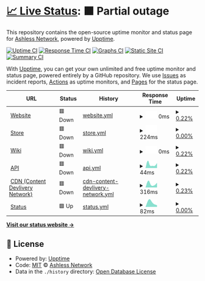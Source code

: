 # [📈 Live Status](https://Ashless-network.github.io/uptime): <!--live status--> **🟧 Partial outage**

This repository contains the open-source uptime monitor and status page for [Ashless Network](https://Ashless-network.github.io/uptime), powered by [Upptime](https://github.com/upptime/upptime).

[![Uptime CI](https://github.com/Ashless-network/uptime/workflows/Uptime%20CI/badge.svg)](https://github.com/Ashless-network/uptime/actions?query=workflow%3A%22Uptime+CI%22)
[![Response Time CI](https://github.com/Ashless-network/uptime/workflows/Response%20Time%20CI/badge.svg)](https://github.com/Ashless-network/uptime/actions?query=workflow%3A%22Response+Time+CI%22)
[![Graphs CI](https://github.com/Ashless-network/uptime/workflows/Graphs%20CI/badge.svg)](https://github.com/Ashless-network/uptime/actions?query=workflow%3A%22Graphs+CI%22)
[![Static Site CI](https://github.com/Ashless-network/uptime/workflows/Static%20Site%20CI/badge.svg)](https://github.com/Ashless-network/uptime/actions?query=workflow%3A%22Static+Site+CI%22)
[![Summary CI](https://github.com/Ashless-network/uptime/workflows/Summary%20CI/badge.svg)](https://github.com/Ashless-network/uptime/actions?query=workflow%3A%22Summary+CI%22)

With [Upptime](https://upptime.js.org), you can get your own unlimited and free uptime monitor and status page, powered entirely by a GitHub repository. We use [Issues](https://github.com/Ashless-network/uptime/issues) as incident reports, [Actions](https://github.com/Ashless-network/uptime/actions) as uptime monitors, and [Pages](https://Ashless-network.github.io/uptime) for the status page.

<!--start: status pages-->
<!-- This summary is generated by Upptime (https://github.com/upptime/upptime) -->
<!-- Do not edit this manually, your changes will be overwritten -->
<!-- prettier-ignore -->
| URL | Status | History | Response Time | Uptime |
| --- | ------ | ------- | ------------- | ------ |
| <img alt="" src="https://icons.duckduckgo.com/ip3/ashless.net.ico" height="13"> [Website](https://ashless.net) | 🟥 Down | [website.yml](https://github.com/Ashless-Network/upptime/commits/HEAD/history/website.yml) | <details><summary><img alt="Response time graph" src="./graphs/website/response-time-week.png" height="20"> 0ms</summary><br><a href="https://status.ashless.net/history/website"><img alt="Response time 0" src="https://img.shields.io/endpoint?url=https%3A%2F%2Fraw.githubusercontent.com%2FAshless-Network%2Fupptime%2FHEAD%2Fapi%2Fwebsite%2Fresponse-time.json"></a><br><a href="https://status.ashless.net/history/website"><img alt="24-hour response time 0" src="https://img.shields.io/endpoint?url=https%3A%2F%2Fraw.githubusercontent.com%2FAshless-Network%2Fupptime%2FHEAD%2Fapi%2Fwebsite%2Fresponse-time-day.json"></a><br><a href="https://status.ashless.net/history/website"><img alt="7-day response time 0" src="https://img.shields.io/endpoint?url=https%3A%2F%2Fraw.githubusercontent.com%2FAshless-Network%2Fupptime%2FHEAD%2Fapi%2Fwebsite%2Fresponse-time-week.json"></a><br><a href="https://status.ashless.net/history/website"><img alt="30-day response time 0" src="https://img.shields.io/endpoint?url=https%3A%2F%2Fraw.githubusercontent.com%2FAshless-Network%2Fupptime%2FHEAD%2Fapi%2Fwebsite%2Fresponse-time-month.json"></a><br><a href="https://status.ashless.net/history/website"><img alt="1-year response time 0" src="https://img.shields.io/endpoint?url=https%3A%2F%2Fraw.githubusercontent.com%2FAshless-Network%2Fupptime%2FHEAD%2Fapi%2Fwebsite%2Fresponse-time-year.json"></a></details> | <details><summary><a href="https://status.ashless.net/history/website">0.22%</a></summary><a href="https://status.ashless.net/history/website"><img alt="All-time uptime 0.22%" src="https://img.shields.io/endpoint?url=https%3A%2F%2Fraw.githubusercontent.com%2FAshless-Network%2Fupptime%2FHEAD%2Fapi%2Fwebsite%2Fuptime.json"></a><br><a href="https://status.ashless.net/history/website"><img alt="24-hour uptime 1.56%" src="https://img.shields.io/endpoint?url=https%3A%2F%2Fraw.githubusercontent.com%2FAshless-Network%2Fupptime%2FHEAD%2Fapi%2Fwebsite%2Fuptime-day.json"></a><br><a href="https://status.ashless.net/history/website"><img alt="7-day uptime 0.22%" src="https://img.shields.io/endpoint?url=https%3A%2F%2Fraw.githubusercontent.com%2FAshless-Network%2Fupptime%2FHEAD%2Fapi%2Fwebsite%2Fuptime-week.json"></a><br><a href="https://status.ashless.net/history/website"><img alt="30-day uptime 0.22%" src="https://img.shields.io/endpoint?url=https%3A%2F%2Fraw.githubusercontent.com%2FAshless-Network%2Fupptime%2FHEAD%2Fapi%2Fwebsite%2Fuptime-month.json"></a><br><a href="https://status.ashless.net/history/website"><img alt="1-year uptime 0.22%" src="https://img.shields.io/endpoint?url=https%3A%2F%2Fraw.githubusercontent.com%2FAshless-Network%2Fupptime%2FHEAD%2Fapi%2Fwebsite%2Fuptime-year.json"></a></details>
| <img alt="" src="https://icons.duckduckgo.com/ip3/boutique.ashless.net.ico" height="13"> [Store](https://boutique.ashless.net) | 🟥 Down | [store.yml](https://github.com/Ashless-Network/upptime/commits/HEAD/history/store.yml) | <details><summary><img alt="Response time graph" src="./graphs/store/response-time-week.png" height="20"> 224ms</summary><br><a href="https://status.ashless.net/history/store"><img alt="Response time 224" src="https://img.shields.io/endpoint?url=https%3A%2F%2Fraw.githubusercontent.com%2FAshless-Network%2Fupptime%2FHEAD%2Fapi%2Fstore%2Fresponse-time.json"></a><br><a href="https://status.ashless.net/history/store"><img alt="24-hour response time 224" src="https://img.shields.io/endpoint?url=https%3A%2F%2Fraw.githubusercontent.com%2FAshless-Network%2Fupptime%2FHEAD%2Fapi%2Fstore%2Fresponse-time-day.json"></a><br><a href="https://status.ashless.net/history/store"><img alt="7-day response time 224" src="https://img.shields.io/endpoint?url=https%3A%2F%2Fraw.githubusercontent.com%2FAshless-Network%2Fupptime%2FHEAD%2Fapi%2Fstore%2Fresponse-time-week.json"></a><br><a href="https://status.ashless.net/history/store"><img alt="30-day response time 224" src="https://img.shields.io/endpoint?url=https%3A%2F%2Fraw.githubusercontent.com%2FAshless-Network%2Fupptime%2FHEAD%2Fapi%2Fstore%2Fresponse-time-month.json"></a><br><a href="https://status.ashless.net/history/store"><img alt="1-year response time 224" src="https://img.shields.io/endpoint?url=https%3A%2F%2Fraw.githubusercontent.com%2FAshless-Network%2Fupptime%2FHEAD%2Fapi%2Fstore%2Fresponse-time-year.json"></a></details> | <details><summary><a href="https://status.ashless.net/history/store">0.00%</a></summary><a href="https://status.ashless.net/history/store"><img alt="All-time uptime 0.00%" src="https://img.shields.io/endpoint?url=https%3A%2F%2Fraw.githubusercontent.com%2FAshless-Network%2Fupptime%2FHEAD%2Fapi%2Fstore%2Fuptime.json"></a><br><a href="https://status.ashless.net/history/store"><img alt="24-hour uptime 0.00%" src="https://img.shields.io/endpoint?url=https%3A%2F%2Fraw.githubusercontent.com%2FAshless-Network%2Fupptime%2FHEAD%2Fapi%2Fstore%2Fuptime-day.json"></a><br><a href="https://status.ashless.net/history/store"><img alt="7-day uptime 0.00%" src="https://img.shields.io/endpoint?url=https%3A%2F%2Fraw.githubusercontent.com%2FAshless-Network%2Fupptime%2FHEAD%2Fapi%2Fstore%2Fuptime-week.json"></a><br><a href="https://status.ashless.net/history/store"><img alt="30-day uptime 0.00%" src="https://img.shields.io/endpoint?url=https%3A%2F%2Fraw.githubusercontent.com%2FAshless-Network%2Fupptime%2FHEAD%2Fapi%2Fstore%2Fuptime-month.json"></a><br><a href="https://status.ashless.net/history/store"><img alt="1-year uptime 0.00%" src="https://img.shields.io/endpoint?url=https%3A%2F%2Fraw.githubusercontent.com%2FAshless-Network%2Fupptime%2FHEAD%2Fapi%2Fstore%2Fuptime-year.json"></a></details>
| <img alt="" src="https://icons.duckduckgo.com/ip3/wiki.ashless.net.ico" height="13"> [Wiki](https://wiki.ashless.net) | 🟥 Down | [wiki.yml](https://github.com/Ashless-Network/upptime/commits/HEAD/history/wiki.yml) | <details><summary><img alt="Response time graph" src="./graphs/wiki/response-time-week.png" height="20"> 0ms</summary><br><a href="https://status.ashless.net/history/wiki"><img alt="Response time 0" src="https://img.shields.io/endpoint?url=https%3A%2F%2Fraw.githubusercontent.com%2FAshless-Network%2Fupptime%2FHEAD%2Fapi%2Fwiki%2Fresponse-time.json"></a><br><a href="https://status.ashless.net/history/wiki"><img alt="24-hour response time 0" src="https://img.shields.io/endpoint?url=https%3A%2F%2Fraw.githubusercontent.com%2FAshless-Network%2Fupptime%2FHEAD%2Fapi%2Fwiki%2Fresponse-time-day.json"></a><br><a href="https://status.ashless.net/history/wiki"><img alt="7-day response time 0" src="https://img.shields.io/endpoint?url=https%3A%2F%2Fraw.githubusercontent.com%2FAshless-Network%2Fupptime%2FHEAD%2Fapi%2Fwiki%2Fresponse-time-week.json"></a><br><a href="https://status.ashless.net/history/wiki"><img alt="30-day response time 0" src="https://img.shields.io/endpoint?url=https%3A%2F%2Fraw.githubusercontent.com%2FAshless-Network%2Fupptime%2FHEAD%2Fapi%2Fwiki%2Fresponse-time-month.json"></a><br><a href="https://status.ashless.net/history/wiki"><img alt="1-year response time 0" src="https://img.shields.io/endpoint?url=https%3A%2F%2Fraw.githubusercontent.com%2FAshless-Network%2Fupptime%2FHEAD%2Fapi%2Fwiki%2Fresponse-time-year.json"></a></details> | <details><summary><a href="https://status.ashless.net/history/wiki">0.22%</a></summary><a href="https://status.ashless.net/history/wiki"><img alt="All-time uptime 0.22%" src="https://img.shields.io/endpoint?url=https%3A%2F%2Fraw.githubusercontent.com%2FAshless-Network%2Fupptime%2FHEAD%2Fapi%2Fwiki%2Fuptime.json"></a><br><a href="https://status.ashless.net/history/wiki"><img alt="24-hour uptime 1.56%" src="https://img.shields.io/endpoint?url=https%3A%2F%2Fraw.githubusercontent.com%2FAshless-Network%2Fupptime%2FHEAD%2Fapi%2Fwiki%2Fuptime-day.json"></a><br><a href="https://status.ashless.net/history/wiki"><img alt="7-day uptime 0.22%" src="https://img.shields.io/endpoint?url=https%3A%2F%2Fraw.githubusercontent.com%2FAshless-Network%2Fupptime%2FHEAD%2Fapi%2Fwiki%2Fuptime-week.json"></a><br><a href="https://status.ashless.net/history/wiki"><img alt="30-day uptime 0.22%" src="https://img.shields.io/endpoint?url=https%3A%2F%2Fraw.githubusercontent.com%2FAshless-Network%2Fupptime%2FHEAD%2Fapi%2Fwiki%2Fuptime-month.json"></a><br><a href="https://status.ashless.net/history/wiki"><img alt="1-year uptime 0.22%" src="https://img.shields.io/endpoint?url=https%3A%2F%2Fraw.githubusercontent.com%2FAshless-Network%2Fupptime%2FHEAD%2Fapi%2Fwiki%2Fuptime-year.json"></a></details>
| <img alt="" src="https://icons.duckduckgo.com/ip3/api.ashless.net.ico" height="13"> [API](https://api.ashless.net) | 🟥 Down | [api.yml](https://github.com/Ashless-Network/upptime/commits/HEAD/history/api.yml) | <details><summary><img alt="Response time graph" src="./graphs/api/response-time-week.png" height="20"> 44ms</summary><br><a href="https://status.ashless.net/history/api"><img alt="Response time 44" src="https://img.shields.io/endpoint?url=https%3A%2F%2Fraw.githubusercontent.com%2FAshless-Network%2Fupptime%2FHEAD%2Fapi%2Fapi%2Fresponse-time.json"></a><br><a href="https://status.ashless.net/history/api"><img alt="24-hour response time 44" src="https://img.shields.io/endpoint?url=https%3A%2F%2Fraw.githubusercontent.com%2FAshless-Network%2Fupptime%2FHEAD%2Fapi%2Fapi%2Fresponse-time-day.json"></a><br><a href="https://status.ashless.net/history/api"><img alt="7-day response time 44" src="https://img.shields.io/endpoint?url=https%3A%2F%2Fraw.githubusercontent.com%2FAshless-Network%2Fupptime%2FHEAD%2Fapi%2Fapi%2Fresponse-time-week.json"></a><br><a href="https://status.ashless.net/history/api"><img alt="30-day response time 44" src="https://img.shields.io/endpoint?url=https%3A%2F%2Fraw.githubusercontent.com%2FAshless-Network%2Fupptime%2FHEAD%2Fapi%2Fapi%2Fresponse-time-month.json"></a><br><a href="https://status.ashless.net/history/api"><img alt="1-year response time 44" src="https://img.shields.io/endpoint?url=https%3A%2F%2Fraw.githubusercontent.com%2FAshless-Network%2Fupptime%2FHEAD%2Fapi%2Fapi%2Fresponse-time-year.json"></a></details> | <details><summary><a href="https://status.ashless.net/history/api">0.22%</a></summary><a href="https://status.ashless.net/history/api"><img alt="All-time uptime 0.22%" src="https://img.shields.io/endpoint?url=https%3A%2F%2Fraw.githubusercontent.com%2FAshless-Network%2Fupptime%2FHEAD%2Fapi%2Fapi%2Fuptime.json"></a><br><a href="https://status.ashless.net/history/api"><img alt="24-hour uptime 1.56%" src="https://img.shields.io/endpoint?url=https%3A%2F%2Fraw.githubusercontent.com%2FAshless-Network%2Fupptime%2FHEAD%2Fapi%2Fapi%2Fuptime-day.json"></a><br><a href="https://status.ashless.net/history/api"><img alt="7-day uptime 0.22%" src="https://img.shields.io/endpoint?url=https%3A%2F%2Fraw.githubusercontent.com%2FAshless-Network%2Fupptime%2FHEAD%2Fapi%2Fapi%2Fuptime-week.json"></a><br><a href="https://status.ashless.net/history/api"><img alt="30-day uptime 0.22%" src="https://img.shields.io/endpoint?url=https%3A%2F%2Fraw.githubusercontent.com%2FAshless-Network%2Fupptime%2FHEAD%2Fapi%2Fapi%2Fuptime-month.json"></a><br><a href="https://status.ashless.net/history/api"><img alt="1-year uptime 0.22%" src="https://img.shields.io/endpoint?url=https%3A%2F%2Fraw.githubusercontent.com%2FAshless-Network%2Fupptime%2FHEAD%2Fapi%2Fapi%2Fuptime-year.json"></a></details>
| <img alt="" src="https://icons.duckduckgo.com/ip3/cdn.ashless.net.ico" height="13"> [CDN (Content Devlivery Network)](https://cdn.ashless.net) | 🟥 Down | [cdn-content-devlivery-network.yml](https://github.com/Ashless-Network/upptime/commits/HEAD/history/cdn-content-devlivery-network.yml) | <details><summary><img alt="Response time graph" src="./graphs/cdn-content-devlivery-network/response-time-week.png" height="20"> 316ms</summary><br><a href="https://status.ashless.net/history/cdn-content-devlivery-network"><img alt="Response time 316" src="https://img.shields.io/endpoint?url=https%3A%2F%2Fraw.githubusercontent.com%2FAshless-Network%2Fupptime%2FHEAD%2Fapi%2Fcdn-content-devlivery-network%2Fresponse-time.json"></a><br><a href="https://status.ashless.net/history/cdn-content-devlivery-network"><img alt="24-hour response time 316" src="https://img.shields.io/endpoint?url=https%3A%2F%2Fraw.githubusercontent.com%2FAshless-Network%2Fupptime%2FHEAD%2Fapi%2Fcdn-content-devlivery-network%2Fresponse-time-day.json"></a><br><a href="https://status.ashless.net/history/cdn-content-devlivery-network"><img alt="7-day response time 316" src="https://img.shields.io/endpoint?url=https%3A%2F%2Fraw.githubusercontent.com%2FAshless-Network%2Fupptime%2FHEAD%2Fapi%2Fcdn-content-devlivery-network%2Fresponse-time-week.json"></a><br><a href="https://status.ashless.net/history/cdn-content-devlivery-network"><img alt="30-day response time 316" src="https://img.shields.io/endpoint?url=https%3A%2F%2Fraw.githubusercontent.com%2FAshless-Network%2Fupptime%2FHEAD%2Fapi%2Fcdn-content-devlivery-network%2Fresponse-time-month.json"></a><br><a href="https://status.ashless.net/history/cdn-content-devlivery-network"><img alt="1-year response time 316" src="https://img.shields.io/endpoint?url=https%3A%2F%2Fraw.githubusercontent.com%2FAshless-Network%2Fupptime%2FHEAD%2Fapi%2Fcdn-content-devlivery-network%2Fresponse-time-year.json"></a></details> | <details><summary><a href="https://status.ashless.net/history/cdn-content-devlivery-network">0.23%</a></summary><a href="https://status.ashless.net/history/cdn-content-devlivery-network"><img alt="All-time uptime 0.23%" src="https://img.shields.io/endpoint?url=https%3A%2F%2Fraw.githubusercontent.com%2FAshless-Network%2Fupptime%2FHEAD%2Fapi%2Fcdn-content-devlivery-network%2Fuptime.json"></a><br><a href="https://status.ashless.net/history/cdn-content-devlivery-network"><img alt="24-hour uptime 1.56%" src="https://img.shields.io/endpoint?url=https%3A%2F%2Fraw.githubusercontent.com%2FAshless-Network%2Fupptime%2FHEAD%2Fapi%2Fcdn-content-devlivery-network%2Fuptime-day.json"></a><br><a href="https://status.ashless.net/history/cdn-content-devlivery-network"><img alt="7-day uptime 0.23%" src="https://img.shields.io/endpoint?url=https%3A%2F%2Fraw.githubusercontent.com%2FAshless-Network%2Fupptime%2FHEAD%2Fapi%2Fcdn-content-devlivery-network%2Fuptime-week.json"></a><br><a href="https://status.ashless.net/history/cdn-content-devlivery-network"><img alt="30-day uptime 0.23%" src="https://img.shields.io/endpoint?url=https%3A%2F%2Fraw.githubusercontent.com%2FAshless-Network%2Fupptime%2FHEAD%2Fapi%2Fcdn-content-devlivery-network%2Fuptime-month.json"></a><br><a href="https://status.ashless.net/history/cdn-content-devlivery-network"><img alt="1-year uptime 0.23%" src="https://img.shields.io/endpoint?url=https%3A%2F%2Fraw.githubusercontent.com%2FAshless-Network%2Fupptime%2FHEAD%2Fapi%2Fcdn-content-devlivery-network%2Fuptime-year.json"></a></details>
| <img alt="" src="https://icons.duckduckgo.com/ip3/status.ashless.net.ico" height="13"> [Status](https://status.ashless.net) | 🟩 Up | [status.yml](https://github.com/Ashless-Network/upptime/commits/HEAD/history/status.yml) | <details><summary><img alt="Response time graph" src="./graphs/status/response-time-week.png" height="20"> 82ms</summary><br><a href="https://status.ashless.net/history/status"><img alt="Response time 82" src="https://img.shields.io/endpoint?url=https%3A%2F%2Fraw.githubusercontent.com%2FAshless-Network%2Fupptime%2FHEAD%2Fapi%2Fstatus%2Fresponse-time.json"></a><br><a href="https://status.ashless.net/history/status"><img alt="24-hour response time 82" src="https://img.shields.io/endpoint?url=https%3A%2F%2Fraw.githubusercontent.com%2FAshless-Network%2Fupptime%2FHEAD%2Fapi%2Fstatus%2Fresponse-time-day.json"></a><br><a href="https://status.ashless.net/history/status"><img alt="7-day response time 82" src="https://img.shields.io/endpoint?url=https%3A%2F%2Fraw.githubusercontent.com%2FAshless-Network%2Fupptime%2FHEAD%2Fapi%2Fstatus%2Fresponse-time-week.json"></a><br><a href="https://status.ashless.net/history/status"><img alt="30-day response time 82" src="https://img.shields.io/endpoint?url=https%3A%2F%2Fraw.githubusercontent.com%2FAshless-Network%2Fupptime%2FHEAD%2Fapi%2Fstatus%2Fresponse-time-month.json"></a><br><a href="https://status.ashless.net/history/status"><img alt="1-year response time 82" src="https://img.shields.io/endpoint?url=https%3A%2F%2Fraw.githubusercontent.com%2FAshless-Network%2Fupptime%2FHEAD%2Fapi%2Fstatus%2Fresponse-time-year.json"></a></details> | <details><summary><a href="https://status.ashless.net/history/status">0.00%</a></summary><a href="https://status.ashless.net/history/status"><img alt="All-time uptime 0.00%" src="https://img.shields.io/endpoint?url=https%3A%2F%2Fraw.githubusercontent.com%2FAshless-Network%2Fupptime%2FHEAD%2Fapi%2Fstatus%2Fuptime.json"></a><br><a href="https://status.ashless.net/history/status"><img alt="24-hour uptime 0.00%" src="https://img.shields.io/endpoint?url=https%3A%2F%2Fraw.githubusercontent.com%2FAshless-Network%2Fupptime%2FHEAD%2Fapi%2Fstatus%2Fuptime-day.json"></a><br><a href="https://status.ashless.net/history/status"><img alt="7-day uptime 0.00%" src="https://img.shields.io/endpoint?url=https%3A%2F%2Fraw.githubusercontent.com%2FAshless-Network%2Fupptime%2FHEAD%2Fapi%2Fstatus%2Fuptime-week.json"></a><br><a href="https://status.ashless.net/history/status"><img alt="30-day uptime 0.00%" src="https://img.shields.io/endpoint?url=https%3A%2F%2Fraw.githubusercontent.com%2FAshless-Network%2Fupptime%2FHEAD%2Fapi%2Fstatus%2Fuptime-month.json"></a><br><a href="https://status.ashless.net/history/status"><img alt="1-year uptime 0.00%" src="https://img.shields.io/endpoint?url=https%3A%2F%2Fraw.githubusercontent.com%2FAshless-Network%2Fupptime%2FHEAD%2Fapi%2Fstatus%2Fuptime-year.json"></a></details>

<!--end: status pages-->

[**Visit our status website →**](https://Ashless-network.github.io/uptime)

## 📄 License

- Powered by: [Upptime](https://github.com/upptime/upptime)
- Code: [MIT](./LICENSE) © [Ashless Network](https://Ashless-network.github.io/uptime)
- Data in the `./history` directory: [Open Database License](https://opendatacommons.org/licenses/odbl/1-0/)

